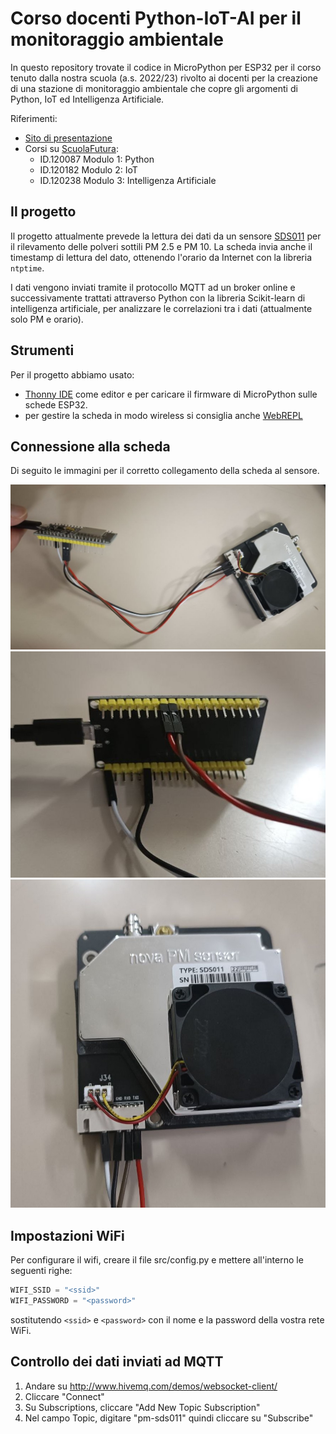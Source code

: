 # Corso docenti Python-IoT-AI per il monitoraggio ambientale

In questo repository trovate il codice in MicroPython per ESP32 per il corso tenuto dalla nostra scuola (a.s. 2022/23) rivolto ai docenti per la creazione di una stazione di monitoraggio ambientale che copre gli argomenti di Python, IoT ed Intelligenza Artificiale.

Riferimenti:

- [Sito di presentazione](https://marconi.my.canva.site/corso-docenti-python-iot-ai)
- Corsi su [ScuolaFutura](https://scuolafutura.pubblica.istruzione.it/):
  - ID.120087 Modulo 1: Python
  - ID.120182  Modulo 2: IoT
  - ID.120238 Modulo 3: Intelligenza Artificiale

## Il progetto

Il progetto attualmente prevede la lettura dei dati da un sensore [SDS011](https://nettigo.pl/attachments/398) per il rilevamento delle polveri sottili PM 2.5 e PM 10. La scheda invia anche il timestamp di lettura del dato, ottenendo l'orario da Internet con la libreria `ntptime`.

I dati vengono inviati tramite il protocollo MQTT ad un broker online e successivamente trattati attraverso Python con la libreria Scikit-learn di intelligenza artificiale, per analizzare le correlazioni tra i dati (attualmente solo PM e orario).

## Strumenti

Per il progetto abbiamo usato:

- [Thonny IDE](https://thonny.org/) come editor e per caricare il firmware di MicroPython sulle schede ESP32.
- per gestire la scheda in modo wireless si consiglia anche [WebREPL](https://bhave.sh/micropython-webrepl-thonny/?authuser=0)

## Connessione alla scheda

Di seguito le immagini per il corretto collegamento della scheda al sensore.

![Connessione-1](./images/connection-1.jpeg)
![Connessione-2](./images/connection-2.jpeg)
![Connessione-3](./images/connection-3.jpeg)

## Impostazioni WiFi

Per configurare il wifi, creare il file src/config.py e mettere all'interno le seguenti righe:

```py
WIFI_SSID = "<ssid>"
WIFI_PASSWORD = "<password>"
```

sostitutendo `<ssid>` e `<password>` con il nome e la password della vostra rete WiFi.

## Controllo dei dati inviati ad MQTT
1. Andare su http://www.hivemq.com/demos/websocket-client/
2. Cliccare "Connect"
3. Su Subscriptions, cliccare "Add New Topic Subscription"
4. Nel campo Topic, digitare "pm-sds011" quindi cliccare su "Subscribe"

